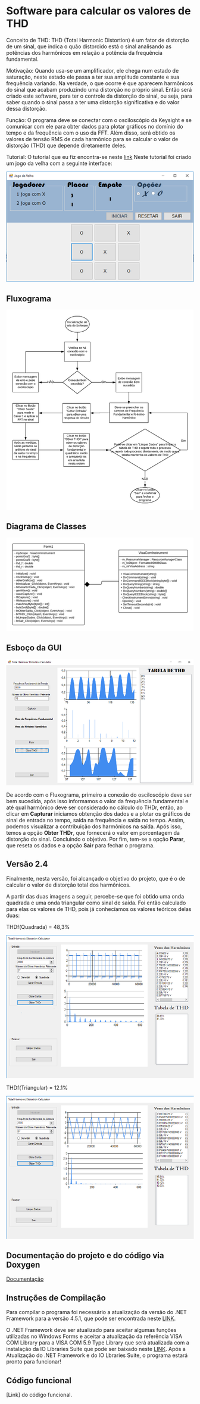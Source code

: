 # Software para calcular os valores de THD

Conceito de THD:
THD (Total Harmonic Distortion) é um fator de distorção de um sinal, que indica o quão distorcido está o sinal analisando as potências dos harmônicos em relação a potência da frequência fundamental.

Motivação:
Quando usa-se um amplificador, ele chega num estado de saturação, neste estado ele passa a ter sua amplitude constante e sua frequência variando. Na verdade, o que ocorre é que aparecem harmônicos do sinal que acabam produzindo uma distorção no próprio sinal. Então será criado este software, para ter o controle da distorção do sinal, ou seja, para saber quando o sinal passa a ter uma distorção significativa e do valor dessa distorção.

Função:
O programa deve se conectar com o osciloscópio da Keysight e se comunicar com ele para obter dados para plotar gráficos no domínio do tempo e da frequência com o uso da FFT. Além disso, será obtido os valores de tensão RMS de cada harmônico para se calcular o valor de distorção (THD) que depende diretamente deles.

Tutorial:
O tutorial que eu fiz encontra-se neste [link](https://www.youtube.com/watch?v=2pL2GOASWww&t=9s)
Neste tutorial foi criado um jogo da velha com a seguinte interface:

![](https://github.com/ProgramacaoEE2018/brasil_harmonicos/blob/master/Imagens/Interface_tutorial_JV.PNG)

## Fluxograma
![](https://github.com/ProgramacaoEE2018/brasil_harmonicos/blob/master/Imagens/Fluxograma%20do%20Software%20do%20THD.png)

## Diagrama de Classes
![](https://github.com/ProgramacaoEE2018/brasil_harmonicos/blob/master/Imagens/Diagrama%20de%20classes%20e%20relacionamentos.png)

## Esboço da GUI

![](https://github.com/ProgramacaoEE2018/brasil_harmonicos/blob/master/Imagens/Esboco.PNG)

De acordo com o Fluxograma, primeiro a conexão do osciloscópio deve ser bem sucedida, após isso informamos o valor da frequência fundamental e até qual harmônico deve ser considerado no cálculo do THDr, então, ao clicar em **Capturar** iniciamos obtenção dos dados e a plotar os gráficos de sinal de entrada no tempo, saída na frequência e saída no tempo. Assim, podemos visualizar a contribuição dos harmônicos na saída.
Após isso, temos a opção **Obter THDr**, que fornecerá o valor em porcentagem da distorção do sinal. Concluindo o objetivo.
Por fim, tem-se a opção **Parar**, que reseta os dados e a opção **Sair** para fechar o programa.

## Versão 2.4

Finalmente, nesta versão, foi alcançado o objetivo do projeto, que é o de calcular o valor de distorção total dos harmônicos. 

A partir das duas imagens a seguir, percebe-se que foi obtido uma onda quadrada e uma onda triangular como sinal de saída. Foi então calculado para elas os valores de THD, pois já conhecíamos os valores teóricos delas duas: 

THDf(Quadrada) = 48,3%

![](https://github.com/ProgramacaoEE2018/brasil_harmonicos/blob/master/Imagens/ResultadoFinal5.1.PNG)

THDf(Triangular) = 12.1%

![](https://github.com/ProgramacaoEE2018/brasil_harmonicos/blob/master/Imagens/ResultadoFinal6.1.PNG)

## Documentação do projeto e do código via Doxygen
[Documentação](file:///C:/Users/brasi/Documents/Acad%C3%AAmico/Telecom/Programa%C3%A7%C3%A3o/THD%20Calculator/Git/Documenta%C3%A7%C3%A3o%20html/class_t_h_d___app_1_1_form1.html)

## Instruções de Compilação

Para compilar o programa foi necessário a atualização da versão do .NET Framework para a versão 4.5.1, que pode ser encontrada neste [LINK](https://www.microsoft.com/pt-br/download/details.aspx?id=30653).

O .NET Framework deve ser atualizado para aceitar algumas funções utilizadas no Windows Forms e aceitar a atualização da referência VISA COM Library para a VISA COM 5.9 Type Library que será atualizada com a instalação da IO Libraries Suite que pode ser baixado neste [LINK](http://www.keysight.com/find/iolib).
Após a Atualização do .NET Framework e do IO Lbraries Suite, o programa estará pronto para funcionar!

## Código funcional
[Link] do código funcional.
